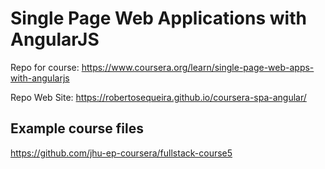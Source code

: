 # Single Page Web Applications with AngularJS

Repo for course: https://www.coursera.org/learn/single-page-web-apps-with-angularjs

Repo Web Site: https://robertosequeira.github.io/coursera-spa-angular/


## Example course files

https://github.com/jhu-ep-coursera/fullstack-course5
